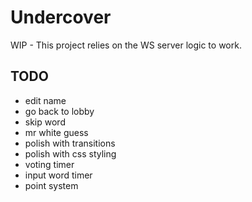 # Undercover

WIP - This project relies on the WS server logic to work.

## TODO

- edit name
- go back to lobby
- skip word
- mr white guess
- polish with transitions
- polish with css styling
- voting timer
- input word timer
- point system
